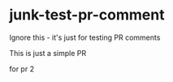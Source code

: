 # junk-test-pr-comment
Ignore this - it's just for testing PR comments

This is just a simple PR

for pr 2
